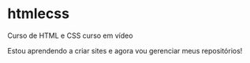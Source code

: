 # htmlecss
 Curso de HTML e CSS curso em vídeo

Estou aprendendo a criar sites e agora vou gerenciar meus repositórios!